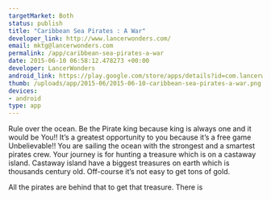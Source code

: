 ```yaml
--- 
targetMarket: Both
status: publish
title: "Caribbean Sea Pirates : A War"
developer_link: http://www.lancerwonders.com/
email: mktg@lancerwonders.com
permalink: /app/caribbean-sea-pirates-a-war
date: 2015-06-10 06:58:12.478273 +00:00
developer: LancerWonders
android_link: https://play.google.com/store/apps/details?id=com.lancerwonders.seapirates
thumb: /uploads/app/2015-06/2015-06-10-caribbean-sea-pirates-a-war.png
devices: 
- android
type: app
---
```


Rule over the ocean. Be the Pirate king because king is always one and it would be You!!
It’s a greatest opportunity to you because it’s a free game Unbelievable!!
You are sailing the ocean with the strongest and a smartest pirates crew.
Your journey is for hunting a treasure which is on a castaway island. Castaway island have a biggest treasures on earth which is thousands century old. Off-course it’s not easy to get tons of gold.

All the pirates are behind that to get that treasure. There is 

